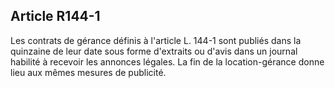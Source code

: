 Article R144-1
----
Les contrats de gérance définis à l'article L. 144-1 sont publiés dans la
quinzaine de leur date sous forme d'extraits ou d'avis dans un journal habilité
à recevoir les annonces légales. La fin de la location-gérance donne lieu aux
mêmes mesures de publicité.
